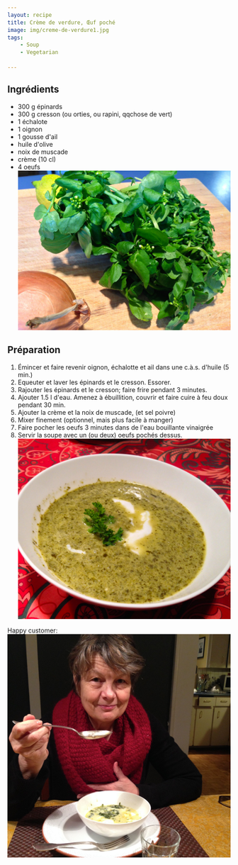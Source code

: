 ```yaml
---
layout: recipe
title: Crème de verdure, Œuf poché   
image: img/creme-de-verdure1.jpg  
tags:
    - Soup
    - Vegetarian
    
---
```

## Ingrédients
* 300 g épinards
* 300 g cresson (ou orties, ou rapini, qqchose de vert)
* 1 échalote
* 1 oignon
* 1 gousse d'ail
* huile d'olive
* noix de muscade
* crème (10 cl)
* 4 oeufs   
![image](img/creme-de-verdure3.jpg)
## Préparation
1. Émincer et faire revenir oignon, échalotte et ail dans une c.à.s. d'huile (5 min.)
2. Equeuter et laver les épinards et le cresson. Essorer.  
3. Rajouter les épinards et le cresson; faire frire pendant 3 minutes.
4. Ajouter 1.5 l d'eau. Amenez à ébuillition, couvrir et faire cuire à feu doux pendant 30 min.
5. Ajouter la crème et la noix de muscade, (et sel poivre)
5. Mixer finement (optionnel, mais plus facile à manger)
6. Faire pocher les oeufs 3 minutes dans de l'eau bouillante vinaigrée
7. Servir la soupe avec un (ou deux) oeufs pochés dessus.   
![image](img/creme-de-verdure4.jpg)

Happy customer:   
![image](img/creme-de-verdure2.jpg)